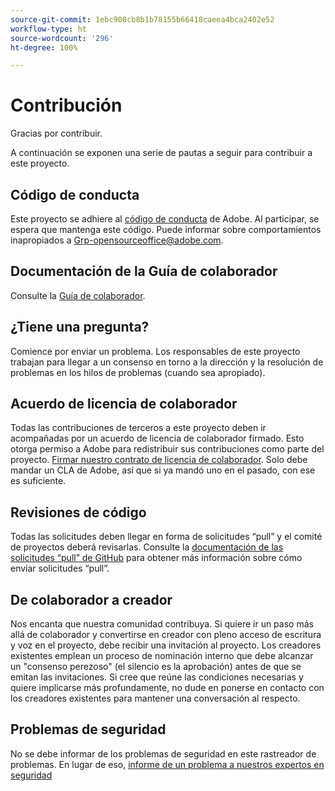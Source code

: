 ```yaml
---
source-git-commit: 1ebc908cb8b1b78155b66418caeea4bca2402e52
workflow-type: ht
source-wordcount: '296'
ht-degree: 100%

---
```

# Contribución

Gracias por contribuir.

A continuación se exponen una serie de pautas a seguir para contribuir a este proyecto.

## Código de conducta

Este proyecto se adhiere al [código de conducta](code-of-conduct.md) de Adobe. Al participar, se espera que mantenga este código. Puede informar sobre comportamientos inapropiados a [Grp-opensourceoffice@adobe.com](mailto:Grp-opensourceoffice@adobe.com).

## Documentación de la Guía de colaborador

Consulte la [Guía de colaborador](https://docs.adobe.com/content/help/es/contributor/contributor-guide/introduction.html).

## ¿Tiene una pregunta?

Comience por enviar un problema. Los responsables de este proyecto trabajan para llegar a un consenso en torno a la dirección y la resolución de problemas en los hilos de problemas (cuando sea apropiado).

## Acuerdo de licencia de colaborador

Todas las contribuciones de terceros a este proyecto deben ir acompañadas por un acuerdo de licencia de colaborador firmado. Esto otorga permiso a Adobe para redistribuir sus contribuciones como parte del proyecto. [Firmar nuestro contrato de licencia de colaborador](http://opensource.adobe.com/cla.html). Solo debe mandar un CLA de Adobe, así que si ya mandó uno en el pasado, con ese es suficiente.

## Revisiones de código

Todas las solicitudes deben llegar en forma de solicitudes “pull” y el comité de proyectos deberá revisarlas. Consulte la [documentación de las solicitudes “pull” de GitHub](https://docs.github.com/es/pull-requests/collaborating-with-pull-requests/proposing-changes-to-your-work-with-pull-requests/about-pull-requests) para obtener más información sobre cómo enviar solicitudes “pull”.

<!--
Lastly, please follow the [pull request template](PULL_REQUEST_TEMPLATE.md) when
submitting a pull request!
-->

## De colaborador a creador

Nos encanta que nuestra comunidad contribuya. Si quiere ir un paso más allá de colaborador y convertirse en creador con pleno acceso de escritura y voz en el proyecto, debe recibir una invitación al proyecto. Los creadores existentes emplean un proceso de nominación interno que debe alcanzar un &quot;consenso perezoso&quot; (el silencio es la aprobación) antes de que se emitan las invitaciones. Si cree que reúne las condiciones necesarias y quiere implicarse más profundamente, no dude en ponerse en contacto con los creadores existentes para mantener una conversación al respecto.

## Problemas de seguridad

No se debe informar de los problemas de seguridad en este rastreador de problemas. En lugar de eso, [informe de un problema a nuestros expertos en seguridad](https://helpx.adobe.com/es/security/alertus.html)
